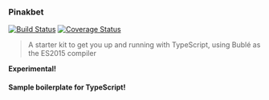 ### Pinakbet

[![Build Status](https://travis-ci.org/Kflash/pinakbet.svg?branch=master)](https://travis-ci.org/Kflash/pinakbet)
[![Coverage Status](https://coveralls.io/repos/github/Kflash/pinakbet/badge.svg?branch=master)](https://coveralls.io/github/Kflash/pinakbet?branch=master)

> A starter kit to get you up and running with TypeScript, using Bublé as the ES2015 compiler

**Experimental!**

#### Sample boilerplate for TypeScript!


